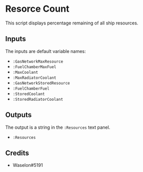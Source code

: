 # Resorce Count

This script displays percentage remaining of all ship resources.

## Inputs

The inputs are default variable names:

 - `:GasNetworkMaxResource`
 - `:FuelChamberMaxFuel`
 - `:MaxCoolant`
 - `:MaxRadiatorCoolant`
 - `:GasNetworkStoredResource`
 - `:FuelChamberFuel`
 - `:StoredCoolant`
 - `:StoredRadiatorCoolant`

## Outputs

The output is a string in the `:Resources` text panel.

 - `:Resources`

## Credits

 - Waselon#5191
